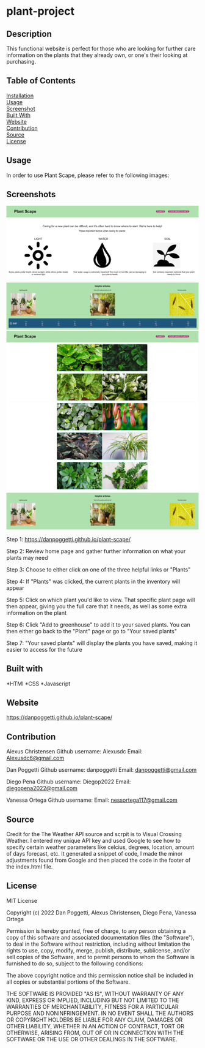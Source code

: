# plant-project

## Description 
This functional website is perfect for those who are looking for further care information on the plants that they already own, or one's their looking at purchasing.

## Table of Contents
[Installation](#installation)<br>
[Usage](#usage)<br>
[Screenshot](#screenshots)<br>
[Built With](#built-with)<br>
[Website](#website)<br>
[Contribution](#contribution)<br>
[Source](#source)<br>
[License](#license)<br>

## Usage 
In order to use Plant Scape, please refer to the following images:

## Screenshots
![](./assets/images/homepagetop.jpg)
![](./assets/images/homepagebottom.jpg)<br>
![](./assets/images/plantpagetop.jpg)
![](./assets/images/plantpagemiddle.jpg)
![](./assets/images/plantpagebottom.jpg)


Step 1: https://danpoggetti.github.io/plant-scape/

Step 2: Review home page and gather further information on what your plants may need 

Step 3: Choose to either click on one of the three helpful links or "Plants" 

Step 4: If "Plants" was clicked, the current plants in the inventory will appear

Step 5: Click on which plant you'd like to view. That specific plant page will then appear, giving you the full care that it needs, as well as some extra information on the plant

Step 6: Click "Add to greenhouse" to add it to your saved plants. You can then either go back to the "Plant" page or go to "Your saved plants" 

Step 7: "Your saved plants" will display the plants you have saved, making it easier to access for the future 

## Built with 
*HTMl
*CSS
*Javascript 

## Website 
https://danpoggetti.github.io/plant-scape/

## Contribution 
Alexus Christensen 
Github username: Alexusdc
Email: Alexusdc6@gmail.com

Dan Poggetti 
Github username: danpoggetti
Email: danpoggetti@gmail.com

Diego Pena 
Github username: Diegop2022
Email: diegopena2022@gmail.com

Vanessa Ortega 
Github username: 
Email: nessortega117@gmail.com

## Source
Credit for the The Weather API source and scrpit is to Visual Crossing Weather. I entered my unique API key and used Google to see how to specify certain weather parameters like celcius, degrees, location, amount of days forecast, etc. It generated a snippet of code, I made the minor adjustments found from Google and then placed the code in the footer of the index.html file.

## License
MIT License

Copyright (c) 2022 Dan Poggetti, Alexus Christensen, Diego Pena, Vanessa Ortega 

Permission is hereby granted, free of charge, to any person obtaining a copy
of this software and associated documentation files (the "Software"), to deal
in the Software without restriction, including without limitation the rights
to use, copy, modify, merge, publish, distribute, sublicense, and/or sell
copies of the Software, and to permit persons to whom the Software is
furnished to do so, subject to the following conditions:

The above copyright notice and this permission notice shall be included in all
copies or substantial portions of the Software.

THE SOFTWARE IS PROVIDED "AS IS", WITHOUT WARRANTY OF ANY KIND, EXPRESS OR
IMPLIED, INCLUDING BUT NOT LIMITED TO THE WARRANTIES OF MERCHANTABILITY,
FITNESS FOR A PARTICULAR PURPOSE AND NONINFRINGEMENT. IN NO EVENT SHALL THE
AUTHORS OR COPYRIGHT HOLDERS BE LIABLE FOR ANY CLAIM, DAMAGES OR OTHER
LIABILITY, WHETHER IN AN ACTION OF CONTRACT, TORT OR OTHERWISE, ARISING FROM,
OUT OF OR IN CONNECTION WITH THE SOFTWARE OR THE USE OR OTHER DEALINGS IN THE
SOFTWARE.
